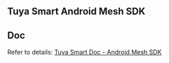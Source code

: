## Tuya Smart Android Mesh SDK

## Doc

Refer to details: [Tuya Smart Doc - Android Mesh SDK](TuyaSmartMeshSdkDemo/doc/TuyaMeshSdk.md)
